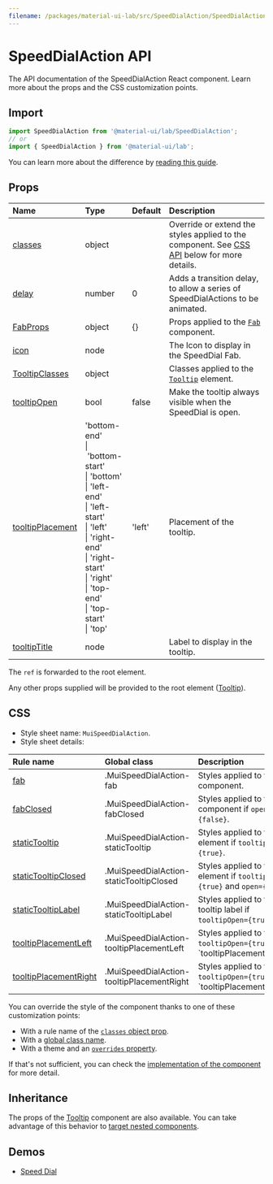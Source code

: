 ```yaml
---
filename: /packages/material-ui-lab/src/SpeedDialAction/SpeedDialAction.js
---
```


<!--- This documentation is automatically generated, do not try to edit it. -->

# SpeedDialAction API

<p class="description">The API documentation of the SpeedDialAction React component. Learn more about the props and the CSS customization points.</p>

## Import

```js
import SpeedDialAction from '@material-ui/lab/SpeedDialAction';
// or
import { SpeedDialAction } from '@material-ui/lab';
```

You can learn more about the difference by [reading this guide](/guides/minimizing-bundle-size/).



## Props

| Name | Type | Default | Description |
|:-----|:-----|:--------|:------------|
| <a class="anchor-link" id="props--classes"></a><a href="#props--classes" class="prop-name">classes</a> | <span class="prop-type">object</span> |  | Override or extend the styles applied to the component. See [CSS API](#css) below for more details. |
| <a class="anchor-link" id="props--delay"></a><a href="#props--delay" class="prop-name">delay</a> | <span class="prop-type">number</span> | <span class="prop-default">0</span> | Adds a transition delay, to allow a series of SpeedDialActions to be animated. |
| <a class="anchor-link" id="props--FabProps"></a><a href="#props--FabProps" class="prop-name">FabProps</a> | <span class="prop-type">object</span> | <span class="prop-default">{}</span> | Props applied to the [`Fab`](/api/fab/) component. |
| <a class="anchor-link" id="props--icon"></a><a href="#props--icon" class="prop-name">icon</a> | <span class="prop-type">node</span> |  | The Icon to display in the SpeedDial Fab. |
| <a class="anchor-link" id="props--TooltipClasses"></a><a href="#props--TooltipClasses" class="prop-name">TooltipClasses</a> | <span class="prop-type">object</span> |  | Classes applied to the [`Tooltip`](/api/tooltip/) element. |
| <a class="anchor-link" id="props--tooltipOpen"></a><a href="#props--tooltipOpen" class="prop-name">tooltipOpen</a> | <span class="prop-type">bool</span> | <span class="prop-default">false</span> | Make the tooltip always visible when the SpeedDial is open. |
| <a class="anchor-link" id="props--tooltipPlacement"></a><a href="#props--tooltipPlacement" class="prop-name">tooltipPlacement</a> | <span class="prop-type">'bottom-end'<br>&#124;&nbsp;'bottom-start'<br>&#124;&nbsp;'bottom'<br>&#124;&nbsp;'left-end'<br>&#124;&nbsp;'left-start'<br>&#124;&nbsp;'left'<br>&#124;&nbsp;'right-end'<br>&#124;&nbsp;'right-start'<br>&#124;&nbsp;'right'<br>&#124;&nbsp;'top-end'<br>&#124;&nbsp;'top-start'<br>&#124;&nbsp;'top'</span> | <span class="prop-default">'left'</span> | Placement of the tooltip. |
| <a class="anchor-link" id="props--tooltipTitle"></a><a href="#props--tooltipTitle" class="prop-name">tooltipTitle</a> | <span class="prop-type">node</span> |  | Label to display in the tooltip. |

The `ref` is forwarded to the root element.

Any other props supplied will be provided to the root element ([Tooltip](/api/tooltip/)).

## CSS

- Style sheet name: `MuiSpeedDialAction`.
- Style sheet details:

| Rule name | Global class | Description |
|:-----|:-------------|:------------|
| <a class="anchor-link" id="css--fab"></a><a href="#css--fab" class="prop-name">fab</a> | <span class="prop-name">.MuiSpeedDialAction-fab</span> | Styles applied to the Fab component.
| <a class="anchor-link" id="css--fabClosed"></a><a href="#css--fabClosed" class="prop-name">fabClosed</a> | <span class="prop-name">.MuiSpeedDialAction-fabClosed</span> | Styles applied to the Fab component if `open={false}`.
| <a class="anchor-link" id="css--staticTooltip"></a><a href="#css--staticTooltip" class="prop-name">staticTooltip</a> | <span class="prop-name">.MuiSpeedDialAction-staticTooltip</span> | Styles applied to the root element if `tooltipOpen={true}`.
| <a class="anchor-link" id="css--staticTooltipClosed"></a><a href="#css--staticTooltipClosed" class="prop-name">staticTooltipClosed</a> | <span class="prop-name">.MuiSpeedDialAction-staticTooltipClosed</span> | Styles applied to the root element if `tooltipOpen={true}` and `open={false}`.
| <a class="anchor-link" id="css--staticTooltipLabel"></a><a href="#css--staticTooltipLabel" class="prop-name">staticTooltipLabel</a> | <span class="prop-name">.MuiSpeedDialAction-staticTooltipLabel</span> | Styles applied to the static tooltip label if `tooltipOpen={true}`.
| <a class="anchor-link" id="css--tooltipPlacementLeft"></a><a href="#css--tooltipPlacementLeft" class="prop-name">tooltipPlacementLeft</a> | <span class="prop-name">.MuiSpeedDialAction-tooltipPlacementLeft</span> | Styles applied to the root if `tooltipOpen={true}` and `tooltipPlacement="left"``
| <a class="anchor-link" id="css--tooltipPlacementRight"></a><a href="#css--tooltipPlacementRight" class="prop-name">tooltipPlacementRight</a> | <span class="prop-name">.MuiSpeedDialAction-tooltipPlacementRight</span> | Styles applied to the root if `tooltipOpen={true}` and `tooltipPlacement="right"``

You can override the style of the component thanks to one of these customization points:

- With a rule name of the [`classes` object prop](/customization/components/#overriding-styles-with-classes).
- With a [global class name](/customization/components/#overriding-styles-with-global-class-names).
- With a theme and an [`overrides` property](/customization/globals/#css).

If that's not sufficient, you can check the [implementation of the component](https://github.com/mui-org/material-ui/blob/master/packages/material-ui-lab/src/SpeedDialAction/SpeedDialAction.js) for more detail.

## Inheritance

The props of the [Tooltip](/api/tooltip/) component are also available.
You can take advantage of this behavior to [target nested components](/guides/api/#spread).

## Demos

- [Speed Dial](/components/speed-dial/)

